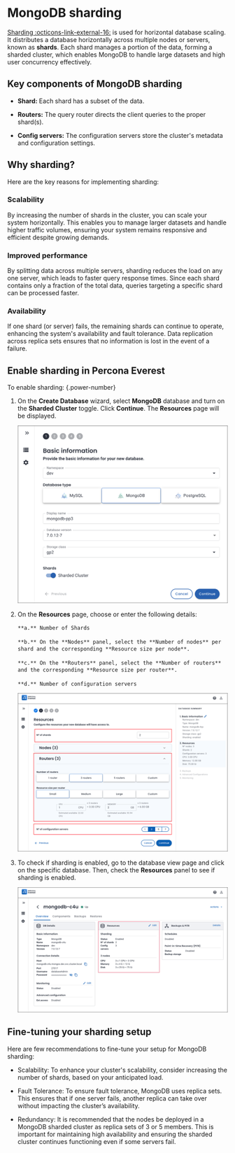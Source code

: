 # MongoDB sharding


[Sharding  :octicons-link-external-16:](https://docs.mongodb.com/manual/reference/glossary/#term-sharding) is used for horizontal database scaling. It distributes a database horizontally across multiple nodes or servers, known as **shards**. Each shard manages a portion of the data, forming a sharded cluster, which enables MongoDB to handle large datasets and high user concurrency effectively.


## Key components of MongoDB sharding

- **Shard:** Each shard has a subset of the data.
- **Routers:** The query router directs the client queries to the proper shard(s).

- **Config servers:** The configuration servers store the cluster's metadata and configuration settings.

## Why sharding?

Here are the key reasons for implementing sharding:

### Scalability

By increasing the number of shards in the cluster, you can scale your system horizontally. This enables you to manage larger datasets and handle higher traffic volumes, ensuring your system remains responsive and efficient despite growing demands.


### Improved performance

By splitting data across multiple servers, sharding reduces the load on any one server, which leads to faster query response times. Since each shard contains only a fraction of the total data, queries targeting a specific shard can be processed faster.


### Availability

If one shard (or server) fails, the remaining shards can continue to operate, enhancing the system's availability and fault tolerance. Data replication across replica sets ensures that no information is lost in the event of a failure.

## Enable sharding in Percona Everest

To enable sharding:
{.power-number}

1. On the **Create Database** wizard, select **MongoDB** database and turn on the **Sharded Cluster** toggle. Click **Continue**. The **Resources** page will be displayed. 


    ![!image](images/enable_sharding.png)

2. On the **Resources** page, choose or enter the following details:

       **a.** Number of Shards

       **b.** On the **Nodes** panel, select the **Number of nodes** per shard and the corresponding **Resource size per node**.

       **c.** On the **Routers** panel, select the **Number of routers** and the corresponding **Resource size per router**.

       **d.** Number of configuration servers

    ![!image](images/sharding_routers.png)


3. To check if sharding is enabled, go to the database view page and click on the specific database. Then, check the **Resources** panel to see if sharding is enabled.

    ![!image](images/sharding_status.png)


## Fine-tuning your sharding setup

Here are few recommendations to fine-tune your setup for MongoDB sharding:

- Scalability: To enhance your cluster's scalability, consider increasing the number of shards, based on your anticipated load.

- Fault Tolerance: To ensure fault tolerance, MongoDB uses replica sets. This ensures that if one server fails, another replica can take over without impacting the cluster’s availability.

- Redundancy: It is recommended that the nodes be deployed in a MongoDB sharded cluster as replica sets of 3 or 5 members. This is important for maintaining high availability and ensuring the sharded cluster continues functioning even if some servers fail.

